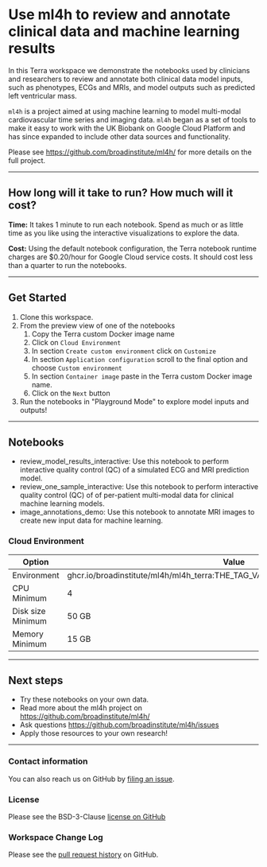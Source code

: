 # Use ml4h to review and annotate clinical data and machine learning results

In this Terra workspace we demonstrate the notebooks used by clinicians and researchers to review and annotate both clinical data model inputs, such as phenotypes, ECGs and MRIs, and model outputs such as predicted left ventricular mass.

`ml4h` is a project aimed at using machine learning to model multi-modal cardiovascular
time series and imaging data. `ml4h` began as a set of tools to make it easy to work
with the UK Biobank on Google Cloud Platform and has since expanded to include other data sources
and functionality. 

Please see https://github.com/broadinstitute/ml4h/ for more details on the full project.

----------------------------
## How long will it take to run? How much will it cost?
**Time:** It takes 1 minute to run each notebook. Spend as much or as little time as you like using the interactive visualizations to explore the data.

**Cost:** Using the default notebook configuration, the Terra notebook runtime charges are $0.20/hour for Google Cloud service costs. It should cost less than a quarter to run the notebooks.

----------------------------
## Get Started

1. Clone this workspace.
1. From the preview view of one of the notebooks
    1. Copy the Terra custom Docker image name
    1. Click on `Cloud Environment`
    1. In section `Create custom environment` click on `Customize`
    1. In section `Application configuration` scroll to the final option and choose `Custom environment`
    2. In section `Container image` paste in the Terra custom Docker image name.
    3. Click on the `Next` button
1. Run the notebooks in "Playground Mode" to explore model inputs and outputs!

----------------------------
## Notebooks

* review_model_results_interactive: Use this notebook to perform interactive quality control (QC) of a simulated ECG and MRI prediction model.
* review_one_sample_interactive: Use this notebook to perform interactive quality control (QC) of of per-patient multi-modal data for clinical machine learning models.
* image_annotations_demo: Use this notebook to annotate MRI images to create new input data for machine learning.

### Cloud Environment

| Option | Value |
| --- | --- |
| Environment | ghcr.io/broadinstitute/ml4h/ml4h_terra:THE_TAG_VALUE_YOU_SEE_IN_THE_NOTEBOOKS |
| CPU Minimum | 4|
| Disk size Minimum | 50 GB |
| Memory Minimum | 15 GB |

----------------------------
## Next steps

* Try these notebooks on your own data.
* Read more about the ml4h project on  https://github.com/broadinstitute/ml4h/ 
* Ask questions https://github.com/broadinstitute/ml4h/issues
* Apply those resources to your own research!

---

### Contact information

You can also reach us on GitHub by [filing an issue](https://github.com/broadinstitute/ml4h/issues).

### License
Please see the BSD-3-Clause [license on GitHub](https://github.com/broadinstitute/ml4h/blob/master/LICENSE.TXT)

### Workspace Change Log
Please see the [pull request history](https://github.com/broadinstitute/ml4h/pulls?q=is%3Apr+) on GitHub.